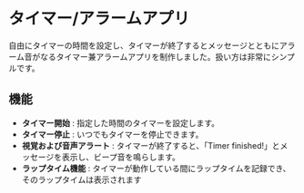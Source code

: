 # タイマー/アラームアプリ

自由にタイマーの時間を設定し、タイマーが終了するとメッセージとともにアラーム音がなるタイマー兼アラームアプリを制作しました。扱い方は非常にシンプルです。

## 機能

- **タイマー開始** : 指定した時間のタイマーを設定します。
- **タイマー停止** : いつでもタイマーを停止できます。
- **視覚および音声アラート** : タイマーが終了すると、「Timer finished!」とメッセージを表示し、ビープ音を鳴らします。
- **ラップタイム機能** : タイマーが動作している間にラップタイムを記録でき、そのラップタイムは表示されます